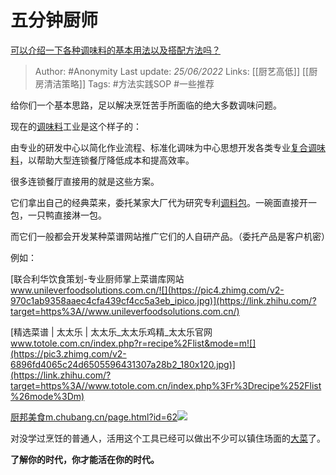 # 五分钟厨师
[可以介绍一下各种调味料的基本用法以及搭配方法吗？](https://www.zhihu.com/question/27726885/answer/1042698063)

> Author: #Anonymity 
Last update: *25/06/2022* 
Links: [[厨艺高低]] [[厨房清洁策略]] 
Tags: #方法实践SOP #一些推荐 

给你们一个基本思路，足以解决烹饪苦手所面临的绝大多数调味问题。

现在的[调味料](https://www.zhihu.com/search?q=%E8%B0%83%E5%91%B3%E6%96%99&search_source=Entity&hybrid_search_source=Entity&hybrid_search_extra=%7B%22sourceType%22%3A%22answer%22%2C%22sourceId%22%3A1042698063%7D)工业是这个样子的：

由专业的研发中心以简化作业流程、标准化调味为中心思想开发各类专业[复合调味料](https://www.zhihu.com/search?q=%E5%A4%8D%E5%90%88%E8%B0%83%E5%91%B3%E6%96%99&search_source=Entity&hybrid_search_source=Entity&hybrid_search_extra=%7B%22sourceType%22%3A%22answer%22%2C%22sourceId%22%3A1042698063%7D)，以帮助大型连锁餐厅降低成本和提高效率。

很多连锁餐厅直接用的就是这些方案。

它们拿出自己的经典菜来，委托某家大厂代为研究专利[调料包](https://www.zhihu.com/search?q=%E8%B0%83%E6%96%99%E5%8C%85&search_source=Entity&hybrid_search_source=Entity&hybrid_search_extra=%7B%22sourceType%22%3A%22answer%22%2C%22sourceId%22%3A1042698063%7D)。一碗面直接开一包，一只鸭直接淋一包。

而它们一般都会开发某种菜谱网站推广它们的人自研产品。（委托产品是客户机密）

例如：

[联合利华饮食策划-专业厨师掌上菜谱库网站​www.unileverfoodsolutions.com.cn/![](https://pic4.zhimg.com/v2-970c1ab9358aaec4cfa439cf4cc5a3eb_ipico.jpg)](https://link.zhihu.com/?target=https%3A//www.unileverfoodsolutions.com.cn/)

  

[精选菜谱 | 太太乐 | 太太乐_太太乐鸡精_太太乐官网​www.totole.com.cn/index.php?r=recipe%2Flist&mode=m![](https://pic3.zhimg.com/v2-6896fd4065c24d6505596431307a28b2_180x120.jpg)](https://link.zhihu.com/?target=https%3A//www.totole.com.cn/index.php%3Fr%3Drecipe%252Flist%26mode%3Dm)

  

[厨邦美食​m.chubang.cn/page.html?id=62![](https://pic2.zhimg.com/v2-b367baaa28ad4bf3bcf1eb5e81f6be91_180x120.jpg)](https://link.zhihu.com/?target=http%3A//m.chubang.cn/page.html%3Fid%3D62)

  

对没学过烹饪的普通人，活用这个工具已经可以做出不少可以镇住场面的[大菜](https://www.zhihu.com/search?q=%E5%A4%A7%E8%8F%9C&search_source=Entity&hybrid_search_source=Entity&hybrid_search_extra=%7B%22sourceType%22%3A%22answer%22%2C%22sourceId%22%3A1042698063%7D)了。

**了解你的时代，你才能活在你的时代。**

  
